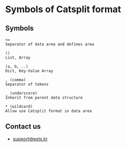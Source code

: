 # Symbols of Catsplit format


## Symbols
```
<=
Separator of data area and defines area

()
List, Array

(a, b, ..)
Dict, Key-Value Array

, (comma)
Separator of tokens

_ (underscore)
Inherit from parent data structure

* (wildcard)
Allow use Catsplit format in data area
```

## Contact us
- support@exts.kr
